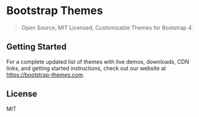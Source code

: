 # Bootstrap Themes

> Open Source, MIT Licensed, Customizable Themes for Bootstrap 4.

## Getting Started

For a complete updated list of themes with live demos, downloads, CDN links,
and getting started instructions, check out our website at
https://bootstrap-themes.com.

## License

MIT
